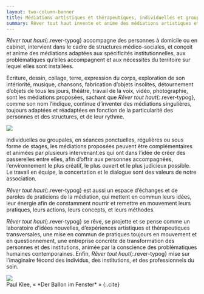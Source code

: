 ```yaml
---
layout: two-column-banner
title: Médiations artistiques et thérapeutiques, individuelles et groupales
summary: Rêver tout haut invente et anime des médiations artistiques et thérapeutiques, individuelles et groupales, croisées et autonomes les unes des autres,  qui utilise le collage, la peinture, l’écriture, le théâtre, la musique, la fabrication d’objets, et la sophrologie.
---
```

*Rêver tout haut*{:.rever-typog} accompagne des personnes à domicile ou en cabinet, intervient dans le cadre de structures médico-sociales, et conçoit et anime des médiations adaptées aux spécificités institutionnelles, aux problématiques qu’elles accompagnent et aux nécessités du territoire sur lequel elles sont installées.

Ecriture, dessin, collage, terre, expression du corps, exploration de son intériorité, musique, chansons, fabrication d’objets insolites, détournement d’objets de tous les jours, théâtre, travail de la voix, vidéo, photographie, sont les médiations proposées, sachant que *Rêver tout haut*{:.rever-typog}, comme son nom l’indique, continue d’inventer des médiations singulières, toujours adaptées et réadaptées en fonction de la particularité des personnes et des structures, et de leur rythme.

![](http://res.cloudinary.com/dnxcesebo/image/upload/c_scale,h_400,r_10/v1527699417/boite_à_bonheur_fermée_zxr4uv.jpg)

Individuelles ou groupales, en séances ponctuelles, régulières ou sous forme de stages, les médiations proposées peuvent être complémentaires et animées par plusieurs intervenant.es qui ont dans l’idée de créer des passerelles entre elles, afin d’offrir aux personnes accompagnées, l’environnement le plus créatif, le plus ouvert et le plus judicieux possible. Le travail en équipe, la concertation et le dialogue sont des valeurs de notre association.

*Rêver tout haut*{:.rever-typog} est aussi un espace d’échanges et de paroles de praticiens de la médiation, qui mettent en commun leurs idées, leur énergie afin de constamment nourrir et remettre en mouvement leurs pratiques, leurs actions, leurs concepts, et leurs méthodes.  

*Rêver tout haut*{:.rever-typog} se rêve, se projette et se pense comme un laboratoire d’idées nouvelles, d’expériences artistiques et thérapeutiques transversales, une mise en commun de pratiques toujours en mouvement et en questionnement, une entreprise concrète de transformation des personnes et des institutions, animée par la conscience des problématiques humaines contemporaines. Enfin, *Rêver tout haut*{:.rever-typog} mise sur l’imaginaire fécond des individus, des institutions, et des professionnels du soin.


<div class="middle">
<img src="http://res.cloudinary.com/dnxcesebo/image/upload/c_scale,h_600,r_10/v1527699743/Klee_-_copie_hg2owd.jpg">
</div>
Paul Klee, «&nbsp;*Der Ballon im Fenster*&nbsp;»
{:.cite}

